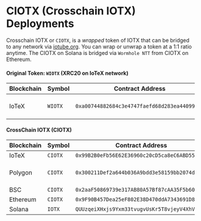 # CIOTX (Crosschain IOTX) Deployments

Crosschain IOTX or `CIOTX`, is a _wrapped_ token of IOTX that can be bridged to any network via [iotube.org](https://iotube.org). You can wrap or unwrap a token at a 1:1 ratio anytime. The CIOTX on Solana is bridged via `Wormhole NTT` from CIOTX on Ethereum.



#### Original Token: `WIOTX` (XRC20 on IoTeX network)

<table><thead><tr><th width="150">Blockchain</th><th width="150">Symbol</th><th width="457.9621451104101">Contract Address</th><th data-hidden>Token</th><th data-hidden></th></tr></thead><tbody><tr><td>IoTeX</td><td><code>WIOTX</code></td><td><code>0xa00744882684c3e4747faefd68d283ea44099d03</code></td><td>Original Token WIOTX</td><td></td></tr></tbody></table>

#### CrossChain IOTX (CIOTX)

<table><thead><tr><th width="150">Blockchain</th><th width="150">Symbol</th><th width="631.9017823663225">Contract Address</th><th data-hidden>Token</th></tr></thead><tbody><tr><td>IoTeX</td><td><code>CIOTX</code></td><td><code>0x99B2B0eFb56E62E36960c20cD5ca8eC6ABD5557A</code></td><td>CIOTX</td></tr><tr><td>Polygon</td><td><code>CIOTX</code></td><td><code>0x300211Def2a644b036A9bdd3e58159bb2074d388</code></td><td>CIOTX on Polygon: </td></tr><tr><td>BSC</td><td><code>CIOTX</code></td><td><code>0x2aaF50869739e317AB80A57Bf87cAA35F5b60598</code></td><td>CIOTX</td></tr><tr><td>Ethereum</td><td><code>CIOTX</code></td><td><code>0x9F90B457Dea25eF802E38D470ddA7343691D8FE1</code></td><td></td></tr><tr><td>Solana</td><td><code>IOTX</code></td><td><code>QUUzqeiXHxjs9Yxm33tvugvUsKr5T8vjeyV4XhVsAfZ</code></td><td></td></tr></tbody></table>







